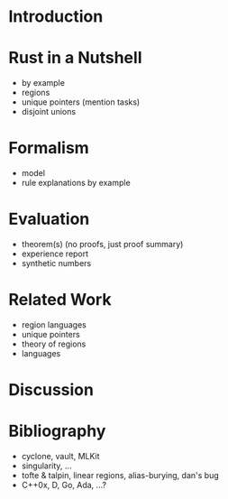 # Introduction

# Rust in a Nutshell

  * by example
  * regions
  * unique pointers (mention tasks)
  * disjoint unions

# Formalism

  * model
  * rule explanations by example

# Evaluation

  * theorem(s) (no proofs, just proof summary)
  * experience report
  * synthetic numbers

# Related Work

  * region languages
  * unique pointers
  * theory of regions
  * languages

# Discussion

# Bibliography

  * cyclone, vault, MLKit
  * singularity, ...
  * tofte & talpin, linear regions, alias-burying, dan's bug
  * C++0x, D, Go, Ada, ...?
